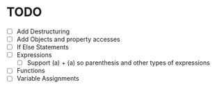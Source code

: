 # TODO
+ [ ] Add Destructuring
+ [ ] Add Objects and property accesses
+ [ ] If Else Statements
+ [ ] Expressions
  + [ ] Support (a) + (a) so parenthesis and other types of expressions
+ [ ] Functions
+ [ ] Variable Assignments